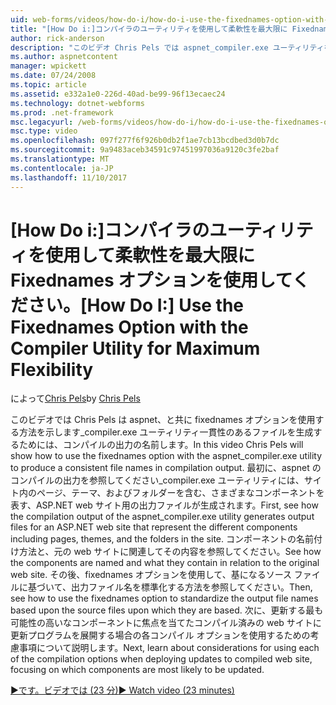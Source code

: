 ```yaml
---
uid: web-forms/videos/how-do-i/how-do-i-use-the-fixednames-option-with-the-compiler-utility-for-maximum-flexibility
title: "[How Do i:]コンパイラのユーティリティを使用して柔軟性を最大限に Fixednames オプションを使用して |Microsoft ドキュメント"
author: rick-anderson
description: "このビデオ Chris Pels では aspnet_compiler.exe ユーティリティを使用して fixednames オプションを使用してコンパイル ou 内の一貫性のあるファイル名を生成する方法の表示."
ms.author: aspnetcontent
manager: wpickett
ms.date: 07/24/2008
ms.topic: article
ms.assetid: e332a1e0-226d-40ad-be99-96f13ecaec24
ms.technology: dotnet-webforms
ms.prod: .net-framework
msc.legacyurl: /web-forms/videos/how-do-i/how-do-i-use-the-fixednames-option-with-the-compiler-utility-for-maximum-flexibility
msc.type: video
ms.openlocfilehash: 097f277f6f926b0db2f1ae7cb13bcdbed3d0b7dc
ms.sourcegitcommit: 9a9483aceb34591c97451997036a9120c3fe2baf
ms.translationtype: MT
ms.contentlocale: ja-JP
ms.lasthandoff: 11/10/2017
---
```

<a name="how-do-i-use-the-fixednames-option-with-the-compiler-utility-for-maximum-flexibility"></a><span data-ttu-id="0243a-103">[How Do i:]コンパイラのユーティリティを使用して柔軟性を最大限に Fixednames オプションを使用してください。</span><span class="sxs-lookup"><span data-stu-id="0243a-103">[How Do I:] Use the Fixednames Option with the Compiler Utility for Maximum Flexibility</span></span>
====================
<span data-ttu-id="0243a-104">によって[Chris Pels](https://twitter.com/chrispels)</span><span class="sxs-lookup"><span data-stu-id="0243a-104">by [Chris Pels](https://twitter.com/chrispels)</span></span>

<span data-ttu-id="0243a-105">このビデオでは Chris Pels は aspnet、と共に fixednames オプションを使用する方法を示します\_compiler.exe ユーティリティ一貫性のあるファイルを生成するためには、コンパイルの出力の名前します。</span><span class="sxs-lookup"><span data-stu-id="0243a-105">In this video Chris Pels will show how to use the fixednames option with the aspnet\_compiler.exe utility to produce a consistent file names in compilation output.</span></span> <span data-ttu-id="0243a-106">最初に、aspnet のコンパイルの出力を参照してください\_compiler.exe ユーティリティには、サイト内のページ、テーマ、およびフォルダーを含む、さまざまなコンポーネントを表す、ASP.NET web サイト用の出力ファイルが生成されます。</span><span class="sxs-lookup"><span data-stu-id="0243a-106">First, see how the compilation output of the aspnet\_compiler.exe utility generates output files for an ASP.NET web site that represent the different components including pages, themes, and the folders in the site.</span></span> <span data-ttu-id="0243a-107">コンポーネントの名前付け方法と、元の web サイトに関連してその内容を参照してください。</span><span class="sxs-lookup"><span data-stu-id="0243a-107">See how the components are named and what they contain in relation to the original web site.</span></span> <span data-ttu-id="0243a-108">その後、fixednames オプションを使用して、基になるソース ファイルに基づいて、出力ファイル名を標準化する方法を参照してください。</span><span class="sxs-lookup"><span data-stu-id="0243a-108">Then, see how to use the fixednames option to standardize the output file names based upon the source files upon which they are based.</span></span> <span data-ttu-id="0243a-109">次に、更新する最も可能性の高いなコンポーネントに焦点を当てたコンパイル済みの web サイトに更新プログラムを展開する場合の各コンパイル オプションを使用するための考慮事項について説明します。</span><span class="sxs-lookup"><span data-stu-id="0243a-109">Next, learn about considerations for using each of the compilation options when deploying updates to compiled web site, focusing on which components are most likely to be updated.</span></span>

[<span data-ttu-id="0243a-110">&#9654;です。ビデオでは (23 分)</span><span class="sxs-lookup"><span data-stu-id="0243a-110">&#9654; Watch video (23 minutes)</span></span>](https://channel9.msdn.com/Blogs/ASP-NET-Site-Videos/how-do-i-use-the-fixednames-option-with-the-compiler-utility-for-maximum-flexibility)
